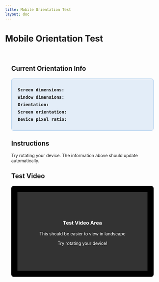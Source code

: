 ```yaml
---
title: Mobile Orientation Test
layout: doc
---
```


# Mobile Orientation Test

<div class="orientation-test">
  <h2>Current Orientation Info</h2>
  <div id="orientation-info">
    <p><strong>Screen dimensions:</strong> <span id="screen-size"></span></p>
    <p><strong>Window dimensions:</strong> <span id="window-size"></span></p>
    <p><strong>Orientation:</strong> <span id="orientation"></span></p>
    <p><strong>Screen orientation:</strong> <span id="screen-orientation"></span></p>
    <p><strong>Device pixel ratio:</strong> <span id="pixel-ratio"></span></p>
  </div>
  
  <h2>Instructions</h2>
  <p>Try rotating your device. The information above should update automatically.</p>
  
  <h2>Test Video</h2>
  <div style="background: #000; padding: 20px; border-radius: 8px; margin: 20px 0;">
    <div style="background: #333; color: white; padding: 20px; text-align: center; aspect-ratio: 16/9; display: flex; align-items: center; justify-content: center;">
      <div>
        <h3>Test Video Area</h3>
        <p>This should be easier to view in landscape</p>
        <p>Try rotating your device!</p>
      </div>
    </div>
  </div>
</div>

<script setup>
import { onMounted, onUnmounted } from 'vue'

onMounted(() => {
  function updateOrientationInfo() {
    document.getElementById('screen-size').textContent = `${screen.width} × ${screen.height}`;
    document.getElementById('window-size').textContent = `${window.innerWidth} × ${window.innerHeight}`;
    document.getElementById('orientation').textContent = window.innerHeight > window.innerWidth ? 'Portrait' : 'Landscape';
    document.getElementById('screen-orientation').textContent = screen.orientation ? screen.orientation.type : 'Unknown';
    document.getElementById('pixel-ratio').textContent = window.devicePixelRatio;
  }
  
  // Initial update
  updateOrientationInfo();
  
  // Listen for orientation changes
  window.addEventListener('orientationchange', () => {
    setTimeout(updateOrientationInfo, 100);
  });
  
  window.addEventListener('resize', updateOrientationInfo);
  
  if (screen.orientation) {
    screen.orientation.addEventListener('change', updateOrientationInfo);
  }
});
</script>

<style scoped>
.orientation-test {
  max-width: 800px;
  margin: 0 auto;
  padding: 20px;
}

#orientation-info {
  background: rgba(0, 100, 200, 0.1);
  border: 1px solid rgba(0, 100, 200, 0.3);
  border-radius: 8px;
  padding: 20px;
  margin: 20px 0;
  font-family: monospace;
}

#orientation-info p {
  margin: 8px 0;
}

#orientation-info span {
  color: #0066cc;
  font-weight: bold;
}
</style>
